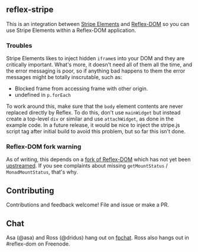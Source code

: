 ## reflex-stripe

This is an integration between [Stripe Elements](https://stripe.com/docs/elements) and [Reflex-DOM](https://github.com/reflex-frp/reflex-dom) so you can use Stripe Elements within a Reflex-DOM application.

### Troubles

Stripe Elements likes to inject hidden `iframe`s into your DOM and they are critically important. What's more, it doesn't need all of them all the time, and the error messaging is poor, so if anything bad happens to them the error messages might be totally inscrutable, such as:

* Blocked frame from accessing frame with other origin.
* undefined in `p.forEach`

To work around this, make sure that the `body` element contents are never replaced directly by Reflex. To do this, don't use `mainWidget` but instead create a top-level `div` or similar and use `attachWidget`, as done in the example code. In a future release, it would be nice to inject the stripe.js script tag after initial build to avoid this problem, but so far this isn't done.

### Reflex-DOM fork warning

As of writing, this depends on a [fork of Reflex-DOM](https://github.com/ConferHealth/reflex-dom) which has not yet been [upstreamed](https://github.com/reflex-frp/reflex-dom/pull/152). If you see complaints about missing `getMountStatus` / `MonadMountStatus`, that's why.

## Contributing

Contributions and feedback welcome! File and issue or make a PR.

## Chat

Asa (@asa) and Ross (@dridus) hang out on [fpchat](https://fpchat.com). Ross also hangs out in #reflex-dom on Freenode.

